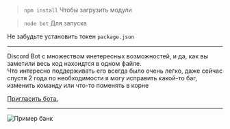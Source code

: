 > `npm install`
Чтобы загрузить модули

> `node bot`
Для запуска

Не забудьте установить токен `package.json`

***

Discord Bot с множеством инетересных возможностей, и да, как вы заметили весь код нахоидтся в одном файле.  
Что интересно поддерживать его всегда было очень легко, даже сейчас спустя 2 года по необходимости я могу исправить какой-то баг, изменить команду или что-то поменять в корне  
  
[Пригласить бота.](https://discord.com/api/oauth2/authorize?client_id=924322448298639422&permissions=1073741832&scope=applications.commands%20bot)  
***

![Пример банк](https://cdn.discordapp.com/attachments/769566192846635010/872463081672949890/bank.gif?size=40)
